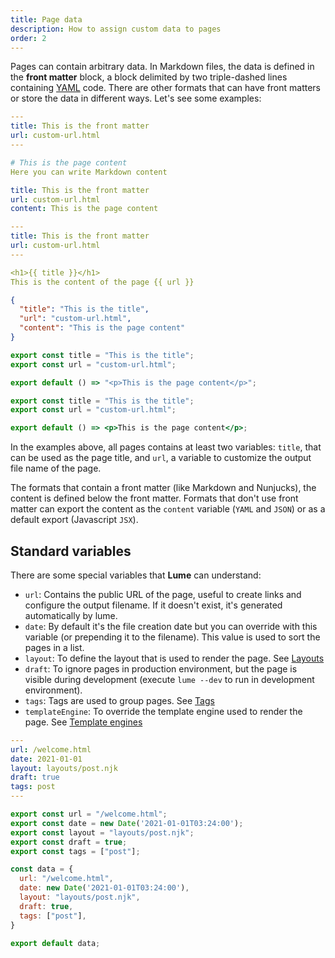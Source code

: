 ```yaml
---
title: Page data
description: How to assign custom data to pages
order: 2
---
```


Pages can contain arbitrary data. In Markdown files, the data is defined in the
**front matter** block, a block delimited by two triple-dashed lines containing
[YAML](https://yaml.org/) code. There are other formats that can have front
matters or store the data in different ways. Let's see some examples:

<lume-code>

```yaml { title="Markdown" }
---
title: This is the front matter
url: custom-url.html
---

# This is the page content
Here you can write Markdown content
```

```yaml { title="YAML" }
title: This is the front matter
url: custom-url.html
content: This is the page content
```

```yaml { title="Nunjucks" }
---
title: This is the front matter
url: custom-url.html
---

<h1>{{ title }}</h1>
This is the content of the page {{ url }}
```

```json { title="JSON" }
{
  "title": "This is the title",
  "url": "custom-url.html",
  "content": "This is the page content"
}
```

```js { title="Javascript" }
export const title = "This is the title";
export const url = "custom-url.html";

export default () => "<p>This is the page content</p>";
```

```jsx { title="JSX" }
export const title = "This is the title";
export const url = "custom-url.html";

export default () => <p>This is the page content</p>;
```

</lume-code>

In the examples above, all pages contains at least two variables: `title`, that
can be used as the page title, and `url`, a variable to customize the output
file name of the page.

The formats that contain a front matter (like Markdown and Nunjucks), the
content is defined below the front matter. Formats that don't use front matter
can export the content as the `content` variable (`YAML` and `JSON`) or as a
default export (Javascript `JSX`).

## Standard variables

There are some special variables that **Lume** can understand:

- `url`: Contains the public URL of the page, useful to create links and
  configure the output filename. If it doesn't exist, it's generated
  automatically by lume.
- `date`: By default it's the file creation date but you can override with this
  variable (or prepending it to the filename). This value is used to sort the
  pages in a list.
- `layout`: To define the layout that is used to render the page. See
  [Layouts](layouts.md)
- `draft`: To ignore pages in production environment, but the page is visible
  during development (execute `lume --dev` to run in development environment).
- `tags`: Tags are used to group pages. See [Tags](tags.md)
- `templateEngine`: To override the template engine used to render the page. See
  [Template engines](../core/loaders.md#template-engines)

<lume-code>

```yaml { title="Front matter" }
---
url: /welcome.html
date: 2021-01-01
layout: layouts/post.njk
draft: true
tags: post
---
```

```js { title="Javascript" }
export const url = "/welcome.html";
export const date = new Date('2021-01-01T03:24:00');
export const layout = "layouts/post.njk";
export const draft = true;
export const tags = ["post"];
```

```js { title="Javascript (alternative)" }
const data = {
  url: "/welcome.html",
  date: new Date('2021-01-01T03:24:00'),
  layout: "layouts/post.njk",
  draft: true,
  tags: ["post"],
}

export default data;
```

</lume-code>
